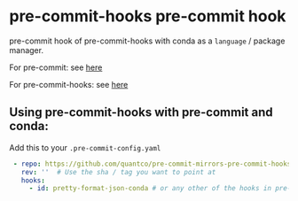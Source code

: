 # pre-commit-hooks pre-commit hook

pre-commit hook of pre-commit-hooks with conda as a `language` / package manager.

For pre-commit: see [here](https://github.com/pre-commit/pre-commit)

For pre-commit-hooks: see [here](https://github.com/pre-commit/pre-commit-hooks)

## Using pre-commit-hooks with pre-commit and conda:

Add this to your `.pre-commit-config.yaml`

```yaml
 - repo: https://github.com/quantco/pre-commit-mirrors-pre-commit-hooks
   rev: ''  # Use the sha / tag you want to point at
   hooks:
     - id: pretty-format-json-conda # or any other of the hooks in pre-commit-hooks
```
